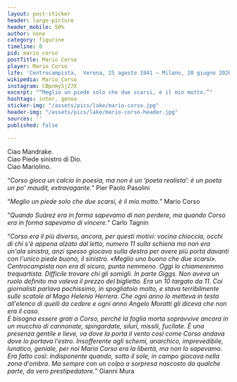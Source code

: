 ```yaml
---
layout: post-sticker
header: large-picture
header_mobile: 50%
author: none
category: figurine
timeline: 0
pid: mario_corso
postTitle: Mario Corso
player: Mario Corso
life: 'Centrocampista,  Verona, 25 agosto 1941 – Milano, 20 giugno 2020 '
wikipedia: Mario_Corso
instagram: CBpnmySjZ7X
excerpt: "“Meglio un piede solo che due scarsi, è il mio motto.”"
hashtags: inter, genoa
sticker-img: "/assets/pics/lake/mario-corso.jpg"
header-img: "/assets/pics/lake/mario-corso-header.jpg"
sources: ''
published: false

---
```

Ciao Mandrake.  
Ciao Piede sinistro di Dio.  
Ciao Mariolino.  
  
“_Corso gioca un calcio in poesia, ma non è un ‘poeta realista’: è un poeta un po' maudit, extravagante._” Pier Paolo Pasolini  
  
“_Meglio un piede solo che due scarsi, è il mio motto._” Mario Corso  
  
“_Quando Suárez era in forma sapevamo di non perdere, ma quando Corso era in forma sapevamo di vincere._“ Carlo Tagnin  
  
“_Corso era il più diverso, ancora, per questi motivi: vocina chioccia, occhi di chi s'è appena alzato dal letto, numero 11 sulla schiena ma non era un'ala sinistra, anzi spesso giocava sulla destra per avere più porta davanti con l'unico piede buono, il sinistro. «Meglio uno buono che due scarsi». Centrocampista non era di sicuro, punta nemmeno. Oggi lo chiameremmo trequartista. Difficile trovare chi gli somigli. In parte Giggs. Non aveva un ruolo definito ma valeva il prezzo del biglietto. Era un 10 targato da 11. Coi giornalisti parlava pochissimo, in spogliatoio molto, e stava terribilmente sulle scatole al Mago Helenio Herrera. Che ogni anno lo metteva in testa all'elenco di quelli da cedere e ogni anno Angelo Moratti gli diceva che non era il caso.  
E bisogna essere grati a Corso, perché la foglia morta sopravvive ancora in un mucchio di cannonate, spingardate, siluri, missili, fucilate. È una presenza gentile e lieve, va dove la porta il vento così come Corso andava dove lo portava l'estro. Insofferente agli schemi, anarchico, imprevedibile, lunatico, geniale, per noi Mario Corso era la libertà, ma non lo sapevamo.  
Era fatto così: indisponente quando, sotto il sole, in campo giocava nella zona d'ombra. Ma sempre con un colpo a sorpresa nascosto da qualche parte, da vero prestipedatore._” Gianni Mura